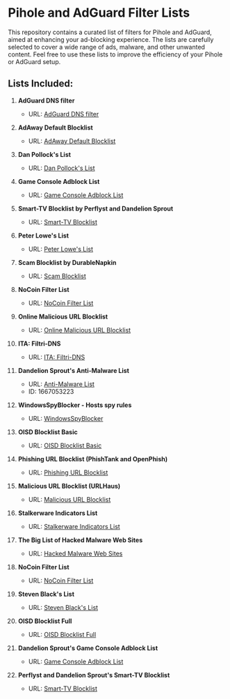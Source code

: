 # Pihole and AdGuard Filter Lists

This repository contains a curated list of filters for Pihole and AdGuard, aimed at enhancing your ad-blocking experience. The lists are carefully selected to cover a wide range of ads, malware, and other unwanted content. Feel free to use these lists to improve the efficiency of your Pihole or AdGuard setup.

## Lists Included:

1. **AdGuard DNS filter**
   - URL: [AdGuard DNS filter](https://adguardteam.github.io/AdGuardSDNSFilter/Filters/filter.txt)

2. **AdAway Default Blocklist**
   - URL: [AdAway Default Blocklist](https://adaway.org/hosts.txt)

3. **Dan Pollock's List**
   - URL: [Dan Pollock's List](https://someonewhocares.org/hosts/zero/hosts)

4. **Game Console Adblock List**
   - URL: [Game Console Adblock List](https://raw.githubusercontent.com/DandelionSprout/adfilt/master/GameConsoleAdblockList.txt)

5. **Smart-TV Blocklist by Perflyst and Dandelion Sprout**
   - URL: [Smart-TV Blocklist](https://raw.githubusercontent.com/Perflyst/PiHoleBlocklist/master/SmartTV-AGH.txt)

6. **Peter Lowe's List**
   - URL: [Peter Lowe's List](https://pgl.yoyo.org/adservers/serverlist.php?hostformat=adblockplus&showintro=1&mimetype=plaintext)

7. **Scam Blocklist by DurableNapkin**
   - URL: [Scam Blocklist](https://raw.githubusercontent.com/durablenapkin/scamblocklist/master/adguard.txt)

8. **NoCoin Filter List**
   - URL: [NoCoin Filter List](https://raw.githubusercontent.com/hoshsadiq/adblock-nocoin-list/master/hosts.txt)

9. **Online Malicious URL Blocklist**
   - URL: [Online Malicious URL Blocklist](https://malware-filter.gitlab.io/malware-filter/urlhaus-filter-agh-online.txt)

10. **ITA: Filtri-DNS**
    - URL: [ITA: Filtri-DNS](https://filtri-dns.ga/filtri.txt)

11. **Dandelion Sprout's Anti-Malware List**
    - URL: [Anti-Malware List](https://raw.githubusercontent.com/DandelionSprout/adfilt/master/Alternate%20versions%20Anti-Malware%20List/AntiMalwareAdGuardHome.txt)
    - ID: 1667053223

12. **WindowsSpyBlocker - Hosts spy rules**
    - URL: [WindowsSpyBlocker](https://raw.githubusercontent.com/crazy-max/WindowsSpyBlocker/master/data/hosts/spy.txt)

13. **OISD Blocklist Basic**
    - URL: [OISD Blocklist Basic](https://abp.oisd.nl/basic/)

14. **Phishing URL Blocklist (PhishTank and OpenPhish)**
    - URL: [Phishing URL Blocklist](https://adguardteam.github.io/HostlistsRegistry/assets/filter_30.txt)

15. **Malicious URL Blocklist (URLHaus)**
    - URL: [Malicious URL Blocklist](https://adguardteam.github.io/HostlistsRegistry/assets/filter_11.txt)

16. **Stalkerware Indicators List**
    - URL: [Stalkerware Indicators List](https://adguardteam.github.io/HostlistsRegistry/assets/filter_31.txt)

17. **The Big List of Hacked Malware Web Sites**
    - URL: [Hacked Malware Web Sites](https://adguardteam.github.io/HostlistsRegistry/assets/filter_9.txt)

18. **NoCoin Filter List**
    - URL: [NoCoin Filter List](https://adguardteam.github.io/HostlistsRegistry/assets/filter_8.txt)

19. **Steven Black's List**
    - URL: [Steven Black's List](https://adguardteam.github.io/HostlistsRegistry/assets/filter_33.txt)

20. **OISD Blocklist Full**
    - URL: [OISD Blocklist Full](https://adguardteam.github.io/HostlistsRegistry/assets/filter_27.txt)

21. **Dandelion Sprout's Game Console Adblock List**
    - URL: [Game Console Adblock List](https://adguardteam.github.io/HostlistsRegistry/assets/filter_6.txt)

22. **Perflyst and Dandelion Sprout's Smart-TV Blocklist**
    - URL: [Smart-TV Blocklist](https://adguardteam.github.io/HostlistsRegistry/assets/filter_7.txt)
